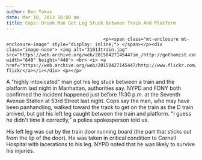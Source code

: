 ```yaml
---
author: Ben Yakas
date: Mar 10, 2013 10:00 am
title: Cops: Drunk Man Got Leg Stuck Between Train And Platform
---
```


	
										<p><span class="mt-enclosure mt-enclosure-image" style="display: inline;"> </span></p><div class="image-none"> <img alt="31013train.jpg" src="https://web.archive.org/web/20150427145447im_/http://gothamist.com/attachments/byakas/31013train.jpg" width="640" height="448"> <br> <i> <a href="https://web.archive.org/web/20150427145447/http://www.flickr.com/photos/mmheidelberger/7611696912/">mheidelberger2000&apos;s flickr</a></i></div> <p></p>

<p>A &quot;highly intoxicated&quot; man got his leg stuck between a train and the platform last night in Manhattan, authorities say. NYPD and FDNY both confirmed the incident happened just before 11:30 p.m. at the Seventh Avenue Station at 53rd Street last night. Cops say the man, who may have been panhandling, walked toward the track to get on the train as the D train arrived, but got his left leg caught between the train and platform. &quot;I guess he didn&apos;t time it correctly,&quot; a police spokesperson told us.</p>

<p>His left leg was cut by the train door running board (the part that sticks out from the lip of the door). He was taken in critical condition to Cornell Hospital with lacerations to his leg. NYPD noted that he was likely to survive his injuries. </p>					
										
									
				